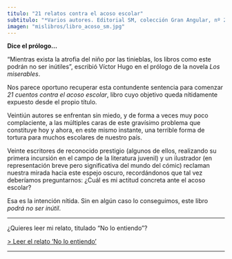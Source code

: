 ```yaml
---
titulo: "21 relatos contra el acoso escolar"
subtitulo: "*Varios autores. Editorial SM, colección Gran Angular, nº 276. Noviembre de 2008*"
imagen: "mislibros/libro_acoso_sm.jpg"
---
```

 **Dice el prólogo…**

“Mientras exista la atrofia del niño por las tinieblas, los libros como este podrán no ser inútiles”, escribió Víctor Hugo en el prólogo de la novela _Los miserables_.

Nos parece oportuno recuperar esta contundente sentencia para comenzar _21 cuentos contra el acoso escolar_, libro cuyo objetivo queda nítidamente expuesto desde el propio título.

Veintiún autores se enfrentan sin miedo, y de forma a veces muy poco complaciente, a las múltiples caras de este gravísimo problema que constituye hoy y ahora, en este mismo instante, una terrible forma de tortura para muchos escolares de nuestro país.

Veinte escritores de reconocido prestigio (algunos de ellos, realizando su primera incursión en el campo de la literatura juvenil) y un ilustrador (en representación breve pero significativa del mundo del cómic) reclaman nuestra mirada hacia este espejo oscuro, recordándonos que tal vez deberíamos preguntarnos: ¿Cuál es mi actitud concreta ante el acoso escolar?

Esa es la intención nítida. Sin en algún caso lo conseguimos, este libro _podrá no ser inútil_.

* * *

¿Quieres leer mi relato, titulado “No lo entiendo”?

[> Leer el relato ‘No lo entiendo’](/ver/paraleer/noloentiendo)

* * *
